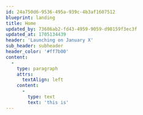 ```yaml
---
id: 24a750d6-9536-495a-939c-4b3af1607512
blueprint: landing
title: Home
updated_by: 73686ab2-fd43-4959-9059-d98159f3ec3f
updated_at: 1705134439
header: 'Launching on January X'
sub_header: subheader
header_color: '#ff7b00'
content:
  -
    type: paragraph
    attrs:
      textAlign: left
    content:
      -
        type: text
        text: 'this is'
---
```

